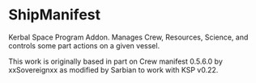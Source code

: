 ShipManifest
============

Kerbal Space Program Addon.  Manages Crew, Resources, Science, and controls some part actions on a given vessel.

This work is originally based in part on Crew manifest 0.5.6.0 by xxSovereignxx as modified by Sarbian to work with KSP v0.22.


